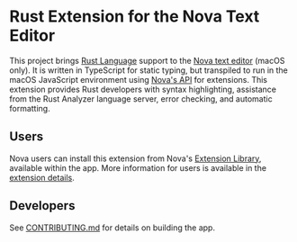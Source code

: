 # Rust Extension for the Nova Text Editor

This project brings [Rust Language](https://www.rust-lang.org/) support to the [Nova text editor](https://nova.app/) (macOS only). It is written in TypeScript for static typing, but transpiled to run in the macOS JavaScript environment using [Nova's API](https://docs.nova.app/) for extensions. This extension provides Rust developers with syntax highlighting, assistance from the Rust Analyzer language server, error checking, and automatic formatting.

## Users

Nova users can install this extension from Nova's [Extension Library](https://extensions.panic.com/), available within the app. More information for users is available in the [extension details](https://github.com.chriskrycho/nova-rust/blob/main/Rust.novaextension/README.md).

## Developers

See [CONTRIBUTING.md](./CONTRIBUTING.md) for details on building the app.
